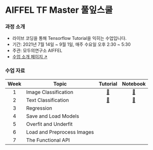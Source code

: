 # AIFFEL TF Master 풀잎스쿨
### 과정 소개
- 라이브 코딩을 통해 Tensorflow Tutorial을 익히는 수업입니다.
- 기간: 2021년 7월 14일 ~ 9월 1일, 매주 수요일 오후 2:30 ~ 5:30
- 주관: 모두의연구소 AIFFEL
- [수업 소개 페이지 ↗️](https://www.notion.so/modulabs/TF-Master-TF-aa8d18073e1646a1becf19fb7bb1d694)

### 수업 자료
|Week|Topic|Tutorial|Notebook|
|:--:|--|:--:|:--:|
|1|Image Classification|[🔗](https://www.tensorflow.org/tutorials/keras/classification)|[📔](https://github.com/kec0130/AIFFEL_TFMaster/blob/main/tf01_image_classification.ipynb)|
|2|Text Classification|[🔗](https://www.tensorflow.org/tutorials/keras/text_classification)|[📔](https://github.com/kec0130/AIFFEL_TFMaster/blob/main/tf02_text_classification.ipynb)|
|3|Regression||
|4|Save and Load Models||
|5|Overfit and Underfit||
|6|Load and Preprocess Images||
|7|The Functional API||